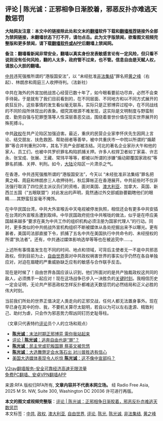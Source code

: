  <h2>评论 | 陈光诚：正邪相争日渐胶着，邪恶反扑亦难逃天数惩罚</h2> <p class="notice"><b>大陆网友注意：本文中的链接除此处和文末的<a href="https://github.com/bannedbook/fanqiang" >翻墙</a>软件下载和<a href="https://github.com/killgcd/justmysocks/blob/master/README.md">翻墙推荐</a>链接外全部为禁网链接，未翻墙状态下打不开，请勿点击。此为文字版禁闻，欲看图文视频完整版和更多禁闻，请下载<a href="https://github.com/bannedbook/fanqiang">翻墙软件或APP</a>后翻墙上禁闻网。</p><p>备注：翻墙看新闻非常安全，翻墙以真实身份发表敏感言论有一定风险，但只看不说则没有任何风险，翻的人太多，政府管不过来，也不管。信息自由是天赋人权，请放心大胆的翻墙。</b></p>  <div class="entry"> <p><a href="https://www.bannedbook.org/bnews/tag/%e4%b8%ad%e5%85%b1/" class="st_tag internal_tag" rel="tag" title="标签 中共 下的日志">中共</a>违宪强推所谓的“港版国安法”，以 “未经批准<a href="https://www.bannedbook.org/bnews/tag/%E9%9D%9E%E6%B3%95%E9%9B%86%E7%BB%93/" class="st_tag internal_tag" rel="tag" title="标签 非法集结 下的日志">非法集结</a>”罪名把<a href="https://www.bannedbook.org/bnews/tag/%E9%BB%84%E4%B9%8B%E5%B3%B0/" class="st_tag internal_tag" rel="tag" title="标签 黄之峰 下的日志">黄之峰</a>（右起）、林朗彦和周庭三人收押待判。（法新社）</p> <p>中共在海外的外宣加统战苦心经营已数十年了，如今眼看要前功尽弃，必然不会束手待毙。于是就有了我们目前看到的，在不同层面、不同地方和以不同方式展开的疯狂反扑。这些事情的发生看似毫无联系，实际只是正邪博弈过程中，在不同战线的不同阶段所体现出的表象。细究其根源不难发现，这实际是文明制度与野蛮制度、勤劳自强与犯罪堕落等人性深层善恶交战，围绕着普世价值在现实世界展开的殊死搏斗。</p>  <p>中共<a href="https://www.bannedbook.org/bnews/tag/%e6%94%bf%e6%9d%83/" class="st_tag internal_tag" rel="tag" title="标签 政权 下的日志">政权</a>在共产沦陷区加强迫害。最近，重庆的民营企业家李怀庆先生因网上言论、结交朋友、扶危救困、帮助弱者等善举，被中共重庆市一中院以所谓的“煽颠罪”等合并判重刑20年，其名下资产全部被冻结。河北的著名企业家孙大午和他的家人、员工们，也被中共罗织罪名构陷抓捕关押。许多人权捍卫者如丁家喜、许志永、张宝成、张展、王藏、常玮平等等，都被以所谓的涉嫌“煽动颠覆国家政权”等罪名抓捕、关押、判刑。如今，<span class='wp_keywordlink_affiliate'><a href="https://www.bannedbook.org/" title="大陆" target="_blank">大陆</a></span>沦陷区一片肃杀之气。</p> <p>在香港，中共违宪强推所谓的“港版国安法”，今天以 “未经批准非法集结”罪名把黄之峰、周庭和林朗彦三人收押待判，秋后算帐正在香港展开。中共前些时不仅非法强行取消了四位民主派议员们的资格，面对美国、<a href="https://www.bannedbook.org/bnews/tag/%e6%be%b3%e5%a4%a7%e5%88%a9%e4%ba%9a/" class="st_tag internal_tag" rel="tag" title="标签 澳大利亚 下的日志">澳大利亚</a>、加拿大、英国、新西兰五国（“五眼联盟”）对此发出的声明，竟然通过外交部威胁要戳瞎他们的眼睛……其野蛮狂妄毫不掩饰。</p>  <p>在中华民国台湾，中共大外宣喉舌中天电视被停发执照，相信还会有更多中共安插在台湾的外宣喉舌遭到取缔。中华民国政府扼住中共喉咙的做法，似乎是在呼应美国越来越多“要求在美为中共工作的组织机构必须注册为国家代理人”的行动。同时，更多类似的中共统战外宣机构组织不断被媒体从各处挖掘出来予以曝光。更有甚者，美国司法部直接下令，抓捕了五名中共在美国执行中共命令的、未经授权的所谓“执法者”。还有，中共通过媒体影响选举等等也在被追究中……。</p> <p>上述所有事情虽发生在不同的时间、地点和领域，可背后主使者无一不是中共邪恶政权。但到目前为止，<a href="https://www.bannedbook.org/bnews/tag/%e8%87%aa%e7%94%b1%e4%b8%96%e7%95%8c/" class="st_tag internal_tag" rel="tag" title="标签 自由世界 下的日志">自由世界</a>面对中共政权祸害世界的事实似乎仍然在各自单独应对，对迫在眉睫的严重威胁缺乏应有的敏感与合作联手反击。</p>  <p>现在是时候了！自由世界各国应该认识到，他们所面对的是共产独裁政权这共同的敌人，必须携手一起应对！现在这场战争已步入一决胜负的<span class='wp_keywordlink'><a href="https://www.bannedbook.org/forum2/topic151.html" title="关键时刻：李鹏日记" target="_blank">关键时刻</a></span>。我相信历史一定会证明，无论共产邪恶政权怎样反扑都难逃天数惩罚的必然结局和正义必胜的伟大时刻。</p> <p>当前我们所处的世界正值决定人类走向的正邪交战，任何人都无法置身事外。现在早已身在其中的你、我，不要机关算尽太聪明，若自以为可以左右逢源、精致利己、助纣为虐，只会作为邪恶势力帮凶同钉历史耻辱柱。</p>  <p>（文章只代表特约<span class='wp_keywordlink_affiliate'><a href="https://www.bannedbook.org/bnews/comments/" title="新闻评论" target="_blank">评论</a></span>员个人的立场和观点）</p> <ul class='op-related-articles' title='相关阅读'> <li><a href='https://www.bannedbook.org/bnews/bannedvideo/20201124/1436158.html' target='_blank'><b>陈光诚</b>：末法时期正邪博弈 需你我站起来</a></li> <li><a href='https://www.bannedbook.org/bnews/ssgc/20201123/1435851.html' target='_blank'>评论 | <b>陈光诚</b>：逃奔自由也是“罪”？</a></li> <li><a href='https://www.bannedbook.org/bnews/bannedvideo/20201121/1434679.html' target='_blank'><b>陈光诚</b>：民主党或犯叛国罪 蔡英文被忽悠</a></li> <li><a href='https://www.bannedbook.org/bnews/comments/20201118/1433097.html' target='_blank'><b>陈光诚</b>：大选舞弊定会水落石出 对川普胜选有信心</a></li> <li><a href='https://www.bannedbook.org/bnews/comments/20201110/1428966.html' target='_blank'>美国大选媒体表现令人吃惊 <b>陈光诚</b>：这不像中宣部吗？</a></li> </ul> <p class="texttj"> <a href="https://www.bannedbook.org/forum23/topic22702.html" target="_blank">V2ray翻墙服务-安全可靠经济高速无限流量</a><br/> <a href="https://github.com/bannedbook/fanqiang/wiki/%E7%A6%81%E9%97%BB%E7%BD%91%E5%AE%89%E5%8D%93%E7%BF%BB%E5%A2%99%E6%96%B0%E9%97%BBAPP" target="_blank">免费PC翻墙、安卓VPN翻墙APP</a></p><p>来源:RFA  版权归RFA所有, <strong>文章内容并不代表本网立场。</strong>  经 Radio Free Asia, 2025 M St. NW, Suite 300, Washington DC 20036 许可进行再版。</p><a name='sharetosocial'></a>       <div><b>本文的图文或视频完整版</b>：<a href='https://www.bannedbook.org/bnews/comments/20201125/1436540.html'>评论 | 陈光诚：正邪相争日渐胶着，邪恶反扑亦难逃天数惩罚</a></div>  </div><!--END ENTRY--> <div class="postfooter"> <div>本文标签：<a href="https://www.bannedbook.org/bnews/tag/%e4%b8%ad%e5%85%b1/" rel="tag">中共</a>, <a href="https://www.bannedbook.org/bnews/tag/%e6%94%bf%e6%9d%83/" rel="tag">政权</a>, <a href="https://www.bannedbook.org/bnews/tag/%e6%be%b3%e5%a4%a7%e5%88%a9%e4%ba%9a/" rel="tag">澳大利亚</a>, <a href="https://www.bannedbook.org/bnews/tag/%e8%87%aa%e7%94%b1%e4%b8%96%e7%95%8c/" rel="tag">自由世界</a>, <a href="https://www.bannedbook.org/bnews/tag/%E8%AF%84%E8%AE%BA/" rel="tag">评论</a>, <a href="https://www.bannedbook.org/bnews/tag/%e9%99%88%e5%85%89/" rel="tag">陈光</a>, <a href="https://www.bannedbook.org/bnews/tag/%e9%99%88%e5%85%89%e8%af%9a/" rel="tag">陈光诚</a>, <a href="https://www.bannedbook.org/bnews/tag/%E9%9D%9E%E6%B3%95%E9%9B%86%E7%BB%93/" rel="tag">非法集结</a>, <a href="https://www.bannedbook.org/bnews/tag/%E9%BB%84%E4%B9%8B%E5%B3%B0/" rel="tag">黄之峰</a></div>  </div><!--END POSTFOOTER--> 